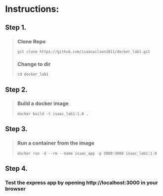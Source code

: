 # Instructions:
## Step 1.
>### Clone Repo
>```
>git clone https://github.com/isaacwilson1811/docker_lab1.git
>```
>### Change to dir
>```
>cd docker_lab1
>```
## Step 2.
>### Build a docker image
>```
>docker build -t isaac_lab1:1.0 .
>```
## Step 3.
>### Run a container from the image
>```
>docker run -d --rm --name isaac_app -p 3000:3000 isaac_lab1:1.0
>```
## Step 4.
### Test the express app by opening http://localhost:3000 in your browser